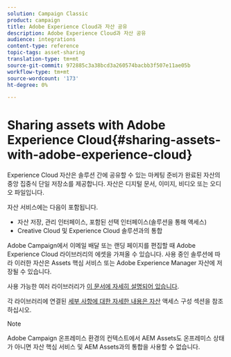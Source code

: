 ```yaml
---
solution: Campaign Classic
product: campaign
title: Adobe Experience Cloud과 자산 공유
description: Adobe Experience Cloud과 자산 공유
audience: integrations
content-type: reference
topic-tags: asset-sharing
translation-type: tm+mt
source-git-commit: 972885c3a38bcd3a260574bacbb3f507e11ae05b
workflow-type: tm+mt
source-wordcount: '173'
ht-degree: 0%

---
```



# Sharing assets with Adobe Experience Cloud{#sharing-assets-with-adobe-experience-cloud}

Experience Cloud 자산은 솔루션 간에 공유할 수 있는 마케팅 준비가 완료된 자산의 중앙 집중식 단일 저장소를 제공합니다. 자산은 디지털 문서, 이미지, 비디오 또는 오디오 파일입니다.

자산 서비스에는 다음이 포함됩니다.

* 자산 저장, 관리 인터페이스, 포함된 선택 인터페이스(솔루션을 통해 액세스)
* Creative Cloud 및 Experience Cloud 솔루션과의 통합

Adobe Campaign에서 이메일 배달 또는 랜딩 페이지를 편집할 때 Adobe Experience Cloud 라이브러리의 에셋을 가져올 수 있습니다. 사용 중인 솔루션에 따라 이러한 자산은 Assets 핵심 서비스 또는 Adobe Experience Manager 자산에 저장될 수 있습니다.

사용 가능한 여러 라이브러리가 [이 문서에 자세히 설명되어 있습니다](https://docs.adobe.com/content/help/en/core-services/interface/assets/experience-cloud-assets.html).

각 라이브러리에 연결된 [세부 사항에 대한 자세한 내용은 자산](../../integrations/using/configuring-access-to-assets.md) 액세스 구성 섹션을 참조하십시오.

>[!NOTE]
>
>Adobe Campaign 온프레미스 환경의 컨텍스트에서 AEM Assets도 온프레미스 상태가 아니면 자산 핵심 서비스 및 AEM Assets과의 통합을 사용할 수 없습니다.

